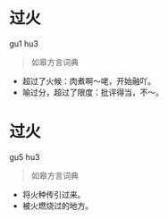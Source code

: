 # 过火
gu1 hu3
> 如皋方言词典
- 超过了火候：肉煮啊～咾，开始融吖。
- 喻过分，超过了限度：批评得当，不～。

# 过火
gu5 hu3
> 如皋方言词典
- 将火种传引过来。
- 被火燃烧过的地方。
